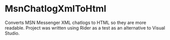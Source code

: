 # MsnChatlogXmlToHtml
Converts MSN Messenger XML chatlogs to HTML so they are more readable. Project was written using Rider as a test as an alternative to Visual Studio.
